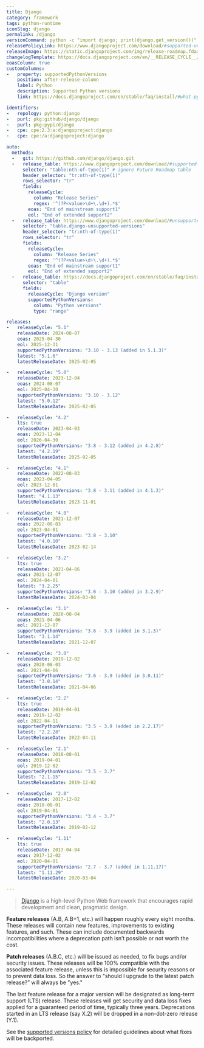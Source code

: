 ```yaml
---
title: Django
category: framework
tags: python-runtime
iconSlug: django
permalink: /django
versionCommand: python -c "import django; print(django.get_version())"
releasePolicyLink: https://www.djangoproject.com/download/#supported-versions
releaseImage: https://static.djangoproject.com/img/release-roadmap.fdaa7bc5861f.png
changelogTemplate: https://docs.djangoproject.com/en/__RELEASE_CYCLE__/releases/__LATEST__/
eoasColumn: true
customColumns:
-   property: supportedPythonVersions
    position: after-release-column
    label: Python
    description: Supported Python versions
    link: https://docs.djangoproject.com/en/stable/faq/install/#what-python-version-can-i-use-with-django

identifiers:
-   repology: python:django
-   purl: pkg:github/django/django
-   purl: pkg:pypi/django
-   cpe: cpe:2.3:a:djangoproject:django
-   cpe: cpe:/a:djangoproject:django

auto:
  methods:
  -   git: https://github.com/django/django.git
  -   release_table: https://www.djangoproject.com/download/#supported-versions
      selector: "table:nth-of-type(1)" # ignore Future Roadmap table
      header_selector: "tr:nth-of-type(1)"
      rows_selector: "tr"
      fields:
        releaseCycle:
          column: "Release Series"
          regex: '^(?P<value>\d+\.\d+).*$'
        eoas: "End of mainstream support1"
        eol: "End of extended support2"
  -   release_table: https://www.djangoproject.com/download/#unsupported-versions
      selector: "table.django-unsupported-versions"
      header_selector: "tr:nth-of-type(1)"
      rows_selector: "tr"
      fields:
        releaseCycle:
          column: "Release Series"
          regex: '^(?P<value>\d+\.\d+).*$'
        eoas: "End of mainstream support1"
        eol: "End of extended support2"
  -   release_table: https://docs.djangoproject.com/en/stable/faq/install/
      selector: "table"
      fields:
        releaseCycle: "Django version"
        supportedPythonVersions:
          column: "Python versions"
          type: "range"

releases:
-   releaseCycle: "5.1"
    releaseDate: 2024-08-07
    eoas: 2025-04-30
    eol: 2025-12-31
    supportedPythonVersions: "3.10 - 3.13 (added in 5.1.3)"
    latest: "5.1.6"
    latestReleaseDate: 2025-02-05

-   releaseCycle: "5.0"
    releaseDate: 2023-12-04
    eoas: 2024-08-07
    eol: 2025-04-30
    supportedPythonVersions: "3.10 - 3.12"
    latest: "5.0.12"
    latestReleaseDate: 2025-02-05

-   releaseCycle: "4.2"
    lts: true
    releaseDate: 2023-04-03
    eoas: 2023-12-04
    eol: 2026-04-30
    supportedPythonVersions: "3.8 - 3.12 (added in 4.2.8)"
    latest: "4.2.19"
    latestReleaseDate: 2025-02-05

-   releaseCycle: "4.1"
    releaseDate: 2022-08-03
    eoas: 2023-04-05
    eol: 2023-12-01
    supportedPythonVersions: "3.8 - 3.11 (added in 4.1.3)"
    latest: "4.1.13"
    latestReleaseDate: 2023-11-01

-   releaseCycle: "4.0"
    releaseDate: 2021-12-07
    eoas: 2022-08-03
    eol: 2023-04-01
    supportedPythonVersions: "3.8 - 3.10"
    latest: "4.0.10"
    latestReleaseDate: 2023-02-14

-   releaseCycle: "3.2"
    lts: true
    releaseDate: 2021-04-06
    eoas: 2021-12-07
    eol: 2024-04-01
    latest: "3.2.25"
    supportedPythonVersions: "3.6 - 3.10 (added in 3.2.9)"
    latestReleaseDate: 2024-03-04

-   releaseCycle: "3.1"
    releaseDate: 2020-08-04
    eoas: 2021-04-06
    eol: 2021-12-07
    supportedPythonVersions: "3.6 - 3.9 (added in 3.1.3)"
    latest: "3.1.14"
    latestReleaseDate: 2021-12-07

-   releaseCycle: "3.0"
    releaseDate: 2019-12-02
    eoas: 2020-08-03
    eol: 2021-04-06
    supportedPythonVersions: "3.6 - 3.9 (added in 3.0.11)"
    latest: "3.0.14"
    latestReleaseDate: 2021-04-06

-   releaseCycle: "2.2"
    lts: true
    releaseDate: 2019-04-01
    eoas: 2019-12-02
    eol: 2022-04-11
    supportedPythonVersions: "3.5 - 3.9 (added in 2.2.17)"
    latest: "2.2.28"
    latestReleaseDate: 2022-04-11

-   releaseCycle: "2.1"
    releaseDate: 2018-08-01
    eoas: 2019-04-01
    eol: 2019-12-02
    supportedPythonVersions: "3.5 - 3.7"
    latest: "2.1.15"
    latestReleaseDate: 2019-12-02

-   releaseCycle: "2.0"
    releaseDate: 2017-12-02
    eoas: 2018-08-01
    eol: 2019-04-01
    supportedPythonVersions: "3.4 - 3.7"
    latest: "2.0.13"
    latestReleaseDate: 2019-02-12

-   releaseCycle: "1.11"
    lts: true
    releaseDate: 2017-04-04
    eoas: 2017-12-02
    eol: 2020-04-01
    supportedPythonVersions: "2.7 - 3.7 (added in 1.11.17)"
    latest: "1.11.29"
    latestReleaseDate: 2020-03-04

---
```


> [Django](https://www.djangoproject.com/) is a high-level Python Web framework that encourages
> rapid development and clean, pragmatic design.

**Feature releases** (A.B, A.B+1, etc.) will happen roughly every eight months. These releases will
contain new features, improvements to existing features, and such. These can include documented
backwards incompatibilities where a deprecation path isn’t possible or not worth the cost.

**Patch releases** (A.B.C, etc.) will be issued as needed, to fix bugs and/or security issues.
These releases will be 100% compatible with the associated feature release, unless this is
impossible for security reasons or to prevent data loss. So the answer to "should I upgrade to the
latest patch release?” will always be "yes."

The last feature release for a major version will be designated as long-term support (LTS) release.
These releases will get security and data loss fixes applied for a guaranteed period of time,
typically three years. Deprecations started in an LTS release (say X.2) will be dropped in a
non-dot-zero release (Y.1).

See the [supported versions policy](https://docs.djangoproject.com/en/stable/internals/release-process/#supported-versions)
for detailed guidelines about what fixes will be backported.
